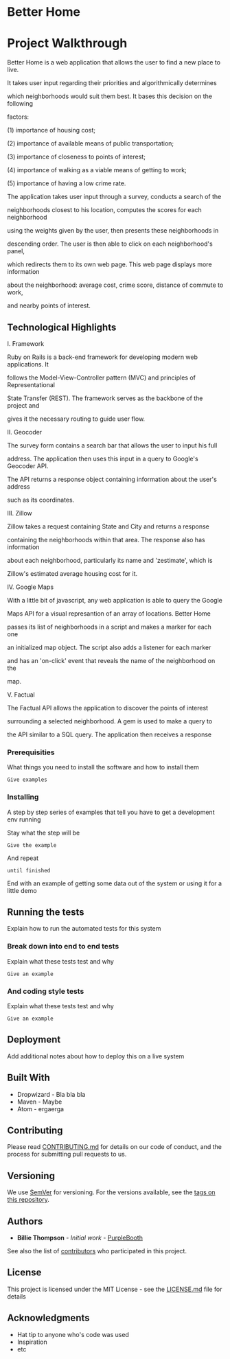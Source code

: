 # Better Home



# Project Walkthrough

Better Home is a web application that allows the user to find a new place to live.

It takes user input regarding their priorities and algorithmically determines

which neighborhoods would suit them best. It bases this decision on the following 

factors:

(1) importance of housing cost;

(2) importance of available means of public transportation;

(3) importance of closeness to points of interest;

(4) importance of walking as a viable means of getting to work;

(5) importance of having a low crime rate.

The application takes user input through a survey, conducts a search of the 

neighborhoods closest to his location, computes the scores for each neighborhood

using the weights given by the user, then presents these neighborhoods in 

descending order. The user is then able to click on each neighborhood's panel,

which redirects them to its own web page. This web page displays more information

about the neighborhood: average cost, crime score, distance of commute to work, 

and nearby points of interest.


## Technological Highlights

I. Framework

Ruby on Rails is a back-end framework for developing modern web applications. It 

follows the Model-View-Controller pattern (MVC) and principles of Representational

State Transfer (REST). The framework serves as the backbone of the project and 

gives it the necessary routing to guide user flow.

II. Geocoder

The survey form contains a search bar that allows the user to input his full 

address. The application then uses this input in a query to Google's Geocoder API.

The API returns a response object containing information about the user's address 

such as its coordinates.

III. Zillow

Zillow takes a request containing State and City and returns a response

containing the neighborhoods within that area. The response also has information

about each neighborhood, particularly its name and 'zestimate', which is

Zillow's estimated average housing cost for it.

IV. Google Maps

With a little bit of javascript, any web application is able to query the Google

Maps API for a visual represantion of an array of locations. Better Home

passes its list of neighborhoods in a script and makes a marker for each one

an initialized map object. The script also adds a listener for each marker

and has an 'on-click' event that reveals the name of the neighborhood on the

map.

V. Factual

The Factual API allows the application to discover the points of interest

surrounding a selected neighborhood. A gem is used to make a query to

the API similar to a SQL query. The application then receives a response




### Prerequisities

What things you need to install the software and how to install them

```
Give examples
```

### Installing

A step by step series of examples that tell you have to get a development env running

Stay what the step will be

```
Give the example
```

And repeat

```
until finished
```

End with an example of getting some data out of the system or using it for a little demo

## Running the tests

Explain how to run the automated tests for this system

### Break down into end to end tests

Explain what these tests test and why

```
Give an example
```

### And coding style tests

Explain what these tests test and why

```
Give an example
```

## Deployment

Add additional notes about how to deploy this on a live system

## Built With

* Dropwizard - Bla bla bla
* Maven - Maybe
* Atom - ergaerga

## Contributing

Please read [CONTRIBUTING.md](CONTRIBUTING.md) for details on our code of conduct, and the process for submitting pull requests to us.

## Versioning

We use [SemVer](http://semver.org/) for versioning. For the versions available, see the [tags on this repository](https://github.com/your/project/tags). 

## Authors

* **Billie Thompson** - *Initial work* - [PurpleBooth](https://github.com/PurpleBooth)

See also the list of [contributors](https://github.com/your/project/contributors) who participated in this project.

## License

This project is licensed under the MIT License - see the [LICENSE.md](LICENSE.md) file for details

## Acknowledgments

* Hat tip to anyone who's code was used
* Inspiration
* etc

